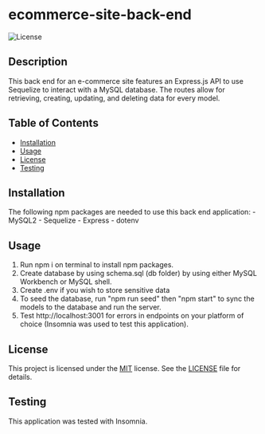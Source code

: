 # ecommerce-site-back-end

![License](https://img.shields.io/badge/license-MIT-green.svg)

## Description

This back end for an e-commerce site features an Express.js API to use Sequelize to interact with a MySQL database. The routes allow for retrieving, creating, updating, and deleting data for every model.

## Table of Contents

- [Installation](#installation)
- [Usage](#usage)
- [License](#license)
- [Testing](#tests)

## Installation

The following npm packages are needed to use this back end application:
    - MySQL2
    - Sequelize
    - Express
    - dotenv

## Usage

1. Run npm i on terminal to install npm packages.
2. Create database by using schema.sql (db folder) by using either MySQL Workbench or MySQL shell.
3. Create .env if you wish to store sensitive data
4. To seed the database, run "npm run seed" then "npm start" to sync the models to the database and run the server.
5. Test http://localhost:3001 for errors in endpoints on your platform of choice (Insomnia was used to test this application).


## License

This project is licensed under the [MIT](https://opensource.org/licenses/MIT) license. See the [LICENSE](./LICENSE) file for details.


## Testing

This application was tested with Insomnia.
